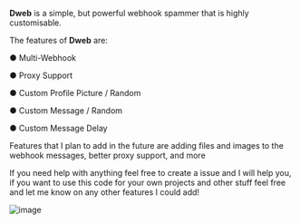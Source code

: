 **Dweb** is a simple, but powerful webhook spammer that is highly customisable.

The features of **Dweb** are:

● Multi-Webhook

● Proxy Support

● Custom Profile Picture / Random

● Custom Message / Random

● Custom Message Delay

Features that I plan to add in the future are adding files and images to the webhook messages, better proxy support, and more

If you need help with anything feel free to create a issue and I will help you, if you want to use this code for your own projects and other stuff feel free and let me know on any other features I could add!




![image](https://github.com/user-attachments/assets/aa9f0725-cc85-42d2-b8e5-fde1213bbfbb)

